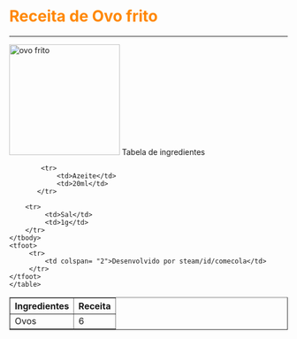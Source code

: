 <!DOCTYPE html>
<html>
<head>
    <meta charset='utf-8'>
    <meta http-equiv='X-UA-Compatible' content='IE=edge'>
    <title>Page Title</title>
    <meta name='viewport' content='width=device-width, initial-scale=1'>
    <link rel='stylesheet' type='text/css' media='screen' href='main.css'>
    <script src='main.js'></script>
</head>
<h1 style="color:rgb(255, 136, 0);">Receita de Ovo frito</h1>
<hr>
<img scr="https://i.imgur.com/hLAynQQ.jpeg" alt="ovo frito" width="200px">
<hr3>Tabela de ingredientes</hr3>
<body>
    <table border="1">
        <thead>
            <th>Ingredientes</th>
            <th>Receita</th>
        </thead>
        <tbody>    
            <tr>
                 <td>Ovos</td>
                 <td>6</td>
            </tr>

            <tr>
                <td>Azeite</td>
                <td>20ml</td>
           </tr>

        <tr>
             <td>Sal</td>
             <td>1g</td>
        </tr>
    </tbody>
    <tfoot>
         <tr>
             <td colspan= "2">Desenvolvido por steam/id/comecola</td>
         </tr>
    </tfoot>
    </table>
</body>
</html>
